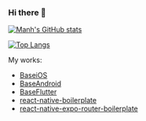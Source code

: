 ### Hi there 👋

[![Manh's GitHub stats](https://github-readme-stats.vercel.app/api?username=manhpham90vn)](https://github.com/anuraghazra/github-readme-stats)

[![Top Langs](https://github-readme-stats.vercel.app/api/top-langs/?username=manhpham90vn&layout=compact)](https://github.com/anuraghazra/github-readme-stats)

My works:
- [BaseiOS](https://github.com/manhpham90vn/iOS-VIPER-Architecture)
- [BaseAndroid](https://github.com/manhpham90vn/BaseAndroid)
- [BaseFlutter](https://github.com/manhpham90vn/BaseFlutter)
- [react-native-boilerplate](https://github.com/manhpham90vn/react-native-boilerplate)
- [react-native-expo-router-boilerplate](https://github.com/manhpham90vn/react-native-expo-router-boilerplate)
